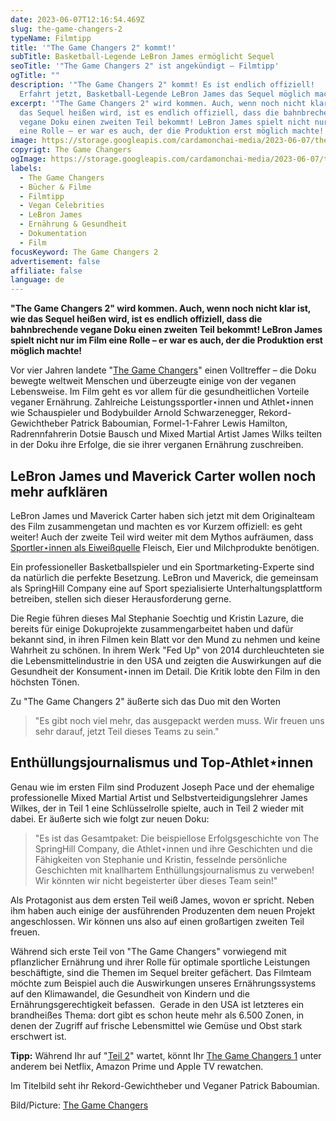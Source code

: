 ```yaml
---
date: 2023-06-07T12:16:54.469Z
slug: the-game-changers-2
typeName: Filmtipp
title: '"The Game Changers 2" kommt!'
subTitle: Basketball-Legende LeBron James ermöglicht Sequel
seoTitle: '"The Game Changers 2" ist angekündigt – Filmtipp'
ogTitle: ""
description: '"The Game Changers 2" kommt! Es ist endlich offiziell!
  Erfahrt jetzt, Basketball-Legende LeBron James das Sequel möglich macht!'
excerpt: '"The Game Changers 2" wird kommen. Auch, wenn noch nicht klar ist, wie
  das Sequel heißen wird, ist es endlich offiziell, dass die bahnbrechende
  vegane Doku einen zweiten Teil bekommt! LeBron James spielt nicht nur im Film
  eine Rolle – er war es auch, der die Produktion erst möglich machte!'
image: https://storage.googleapis.com/cardamonchai-media/2023-06-07/the-game-changers-2-jpg-imagine-181808_2e311a_1024_768/640.webp
copyrigt: The Game Changers
ogImage: https://storage.googleapis.com/cardamonchai-media/2023-06-07/the-game-changers-og-jpg-imagine-f8f8f8_917b56_1200_628/640.webp
labels:
  - The Game Changers
  - Bücher & Filme
  - Filmtipp
  - Vegan Celebrities
  - LeBron James
  - Ernährung & Gesundheit
  - Dokumentation
  - Film
focusKeyword: The Game Changers 2
advertisement: false
affiliate: false
language: de
---
```

**"The Game Changers 2" wird kommen. Auch, wenn noch nicht klar ist, wie das Sequel heißen wird, ist es endlich offiziell, dass die bahnbrechende vegane Doku einen zweiten Teil bekommt! LeBron James spielt nicht nur im Film eine Rolle – er war es auch, der die Produktion erst möglich machte!**

Vor vier Jahren landete "[The Game Changers](/2019/11/the-game-changers/)" einen Volltreffer – die Doku bewegte weltweit Menschen und überzeugte einige von der veganen Lebensweise. Im Film geht es vor allem für die gesundheitlichen Vorteile veganer Ernährung. Zahlreiche Leistungssportler⋆innen und Athlet⋆innen wie Schauspieler und Bodybuilder Arnold Schwarzenegger, Rekord-Gewichtheber Patrick Baboumian, Formel-1-Fahrer Lewis Hamilton, Radrennfahrerin Dotsie Bausch und Mixed Martial Artist James Wilks teilten in der Doku ihre Erfolge, die sie ihrer verganen Ernährung zuschreiben.

## LeBron James und Maverick Carter wollen noch mehr aufklären

LeBron James und Maverick Carter haben sich jetzt mit dem Originalteam des Film zusammengetan und machten es vor Kurzem offiziell: es geht weiter! Auch der zweite Teil wird weiter mit dem Mythos aufräumen, dass [Sportler⋆innen als Eiweißquelle](/2022/11/veganes-protein/) Fleisch, Eier und Milchprodukte benötigen.

Ein professioneller Basketballspieler und ein Sportmarketing-Experte sind da natürlich die perfekte Besetzung. LeBron und Maverick, die gemeinsam als SpringHill Company eine auf Sport spezialisierte Unterhaltungsplattform betreiben, stellen sich dieser Herausforderung gerne.

Die Regie führen dieses Mal Stephanie Soechtig und Kristin Lazure, die bereits für einige Dokuprojekte zusammengarbeitet haben und dafür bekannt sind, in ihren Filmen kein Blatt vor den Mund zu nehmen und keine Wahrheit zu schönen. In ihrem Werk "Fed Up" von 2014 durchleuchteten sie die Lebensmittelindustrie in den USA und zeigten die Auswirkungen auf die Gesundheit der Konsument⋆innen im Detail. Die Kritik lobte den Film in den höchsten Tönen.

Zu "The Game Changers 2" äußerte sich das Duo mit den Worten 

> "Es gibt noch viel mehr, das ausgepackt werden muss. Wir freuen uns sehr darauf, jetzt Teil dieses Teams zu sein."

## Ent&shy;hül&shy;lungs&shy;jour&shy;na&shy;lis&shy;mus und Top-Athlet⋆innen

Genau wie im ersten Film sind Produzent Joseph Pace und der ehemalige professionelle Mixed Martial Artist und Selbstverteidigungslehrer James Wilkes, der in Teil 1 eine Schlüsselrolle spielte, auch in Teil 2 wieder mit dabei. Er äußerte sich wie folgt zur neuen Doku:

> "Es ist das Gesamtpaket: Die beispiellose Erfolgsgeschichte von The SpringHill Company, die Athlet⋆innen und ihre Geschichten und die Fähigkeiten von Stephanie und Kristin, fesselnde persönliche Geschichten mit knallhartem Enthüllungsjournalismus zu verweben! Wir könnten wir nicht begeisterter über dieses Team sein!"

Als Protagonist aus dem ersten Teil weiß James, wovon er spricht. Neben ihm haben auch einige der ausführenden Produzenten dem neuen Projekt angeschlossen. Wir können uns also auf einen großartigen zweiten Teil freuen.

Während sich erste Teil von "The Game Changers" vorwiegend mit pflanzlicher Ernährung und ihrer Rolle für optimale sportliche Leistungen beschäftigte, sind die Themen im Sequel breiter gefächert. Das Filmteam möchte zum Beispiel auch die Auswirkungen unseres Ernährungssystems auf den Klimawandel, die Gesundheit von Kindern und die Ernährungsgerechtigkeit befassen.  Gerade in den USA ist letzteres ein brandheißes Thema: dort gibt es schon heute mehr als 6.500 Zonen, in denen der Zugriff auf frische Lebensmittel wie Gemüse und Obst stark erschwert ist.

**Tipp:** Während Ihr auf "[Teil 2](https://gamechangersmovie.com/the-game-changers-2/)" wartet, könnt Ihr [The Game Changers 1](https://gamechangersmovie.com/) unter anderem bei Netflix, Amazon Prime und Apple TV rewatchen.

Im Titelbild seht ihr Rekord-Gewichtheber und Veganer Patrick Baboumian.

Bild/Picture: [The Game Changers](https://gamechangersmovie.com/)